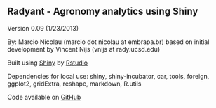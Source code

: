 ## Radyant - Agronomy analytics using Shiny

Version 0.09 (1/23/2013)

By: Marcio Nicolau (marcio dot nicolau at embrapa.br) based on initial development by Vincent Nijs (vnijs at rady.ucsd.edu)

Built using [Shiny](http://www.rstudio.com/shiny/) by [Rstudio](http://www.rstudio.com/)

Dependencies for local use: shiny, shiny-incubator, car, tools, foreign, ggplot2, gridExtra, reshape, markdown, R.utils

Code available on [GitHub](https://github.com/mostly-harmless/radyant)
